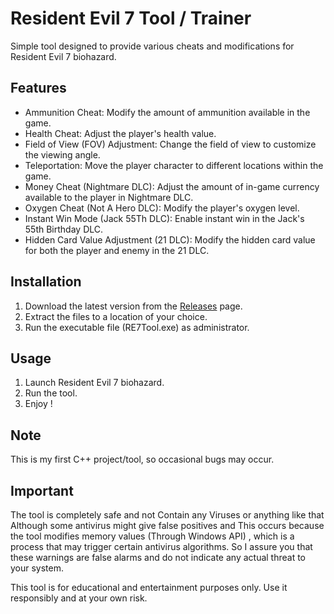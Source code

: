 # Resident Evil 7 Tool / Trainer

Simple tool designed to provide various cheats and modifications for Resident Evil 7 biohazard.

## Features
- Ammunition Cheat: Modify the amount of ammunition available in the game.
- Health Cheat: Adjust the player's health value.
- Field of View (FOV) Adjustment: Change the field of view to customize the viewing angle.
- Teleportation: Move the player character to different locations within the game.
- Money Cheat (Nightmare DLC): Adjust the amount of in-game currency available to the player in Nightmare DLC.
- Oxygen Cheat (Not A Hero DLC): Modify the player's oxygen level.
- Instant Win Mode (Jack 55Th DLC): Enable instant win in the Jack's 55th Birthday DLC.
- Hidden Card Value Adjustment (21 DLC): Modify the hidden card value for both the player and enemy in the 21 DLC.

## Installation
1. Download the latest version from the [Releases](https://github.com/iGeNeTeL/RE7/releases) page.
2. Extract the files to a location of your choice.
3. Run the executable file (RE7Tool.exe) as administrator.

## Usage
1. Launch Resident Evil 7 biohazard.
2. Run the tool.
3. Enjoy !


## Note
This is my first C++ project/tool, so occasional bugs may occur.



## Important
The tool is completely safe and not Contain any Viruses or anything like that 
Although some antivirus might give false positives and This occurs because the tool modifies memory values (Through Windows API) , which is a process that may trigger certain antivirus algorithms. 
So I assure you that these warnings are false alarms and do not indicate any actual threat to your system.


This tool is for educational and entertainment purposes only. Use it responsibly and at your own risk.
